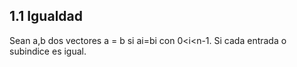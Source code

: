 ## 1.1 Igualdad

Sean a,b dos vectores a = b si ai=bi con 0\<i\<n-1. Si cada entrada o
subindice es igual.

